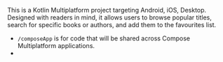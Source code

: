 This is a Kotlin Multiplatform project targeting Android, iOS, Desktop. Designed with readers in mind, it allows users to browse popular titles, search for specific books or authors, and add them to the favourites list.

* `/composeApp` is for code that will be shared across  Compose Multiplatform applications.
* 
  
